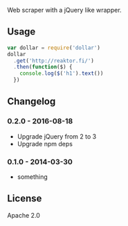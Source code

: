 Web scraper with a jQuery like wrapper.

## Usage ##
```javascript
var dollar = require('dollar')
dollar
  .get('http://reaktor.fi/')
  .then(function($) {
    console.log($('h1').text())
  })
```
## Changelog ##

### 0.2.0 - 2016-08-18 ###
- Upgrade jQuery from 2 to 3
- Upgrade npm deps

### 0.1.0 - 2014-03-30 ###
- something

## License ##
Apache 2.0
